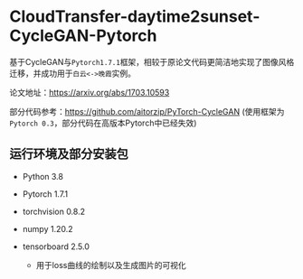 # CloudTransfer-daytime2sunset-CycleGAN-Pytorch

基于CycleGAN与`Pytorch1.7.1`框架，相较于原论文代码更简洁地实现了图像风格迁移，并成功用于`白云<->晚霞`实例。  
  
论文地址：https://arxiv.org/abs/1703.10593  
  
部分代码参考：https://github.com/aitorzip/PyTorch-CycleGAN  (使用框架为`Pytorch 0.3`，部分代码在高版本Pytorch中已经失效)

## 运行环境及部分安装包

* Python 3.8
* Pytorch 1.7.1
* torchvision 0.8.2
* numpy 1.20.2

* tensorboard 2.5.0 
  * 用于loss曲线的绘制以及生成图片的可视化




























